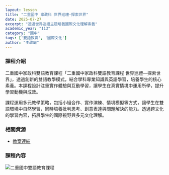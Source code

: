 ```yaml
---
layout: lesson
title: "二重國中 家政科 世界巡禮—探索世界"
date: 2025-07-27
excerpt: "透過世界巡禮主題培養國際文化理解素養"
academic_year: "113"
category: "國中"
tags: ['雙語教育', '國際文化']
author: "李政庭"
---
```


### 課程介紹

二重國中家政科雙語教育課程「二重國中家政科雙語教育課程 世界巡禮—探索世界」，透過創新的雙語教學模式，結合學科專業知識與英語學習，培養學生的核心素養。本課程設計注重實作體驗與互動學習，讓學生在真實情境中運用所學，提升學習動機與成效。

課程運用多元教學策略，包括小組合作、實作演練、情境模擬等方式，讓學生在雙語環境中自然學習，同時培養批判思考、創意表達與問題解決的能力。透過跨文化的學習內容，拓展學生的國際視野與多元文化理解。

### 相關資源

* [教案連結](https://drive.google.com/file/d/1z7aGqWsV-J1BDG0uPH82IkE5FnsM30nl/view?usp=drive_link)

### 課程內容

<div style="margin-bottom: 10px;">
    <img src="{{ '/assets/images/lessons/113/二重國中/易拉展_250727_102909_12.webp' | relative_url }}" alt="二重國中雙語教育課程" style="flex: 1; min-width: 48%; object-fit: cover;">
</div>

